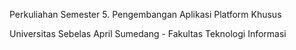 Perkuliahan Semester 5.
Pengembangan Aplikasi Platform Khusus

Universitas Sebelas April Sumedang - Fakultas Teknologi Informasi
